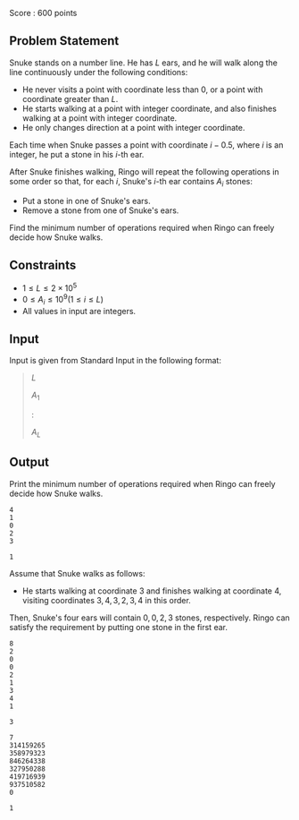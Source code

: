 Score : $600$ points

## Problem Statement

Snuke stands on a number line. He has $L$ ears, and he will walk along the line continuously under the following conditions:

- He never visits a point with coordinate less than $0$, or a point with coordinate greater than $L$.
- He starts walking at a point with integer coordinate, and also finishes walking at a point with integer coordinate.
- He only changes direction at a point with integer coordinate.

Each time when Snuke passes a point with coordinate $i-0.5$, where $i$ is an integer, he put a stone in his $i$-th ear.

After Snuke finishes walking, Ringo will repeat the following operations in some order so that, for each $i$, Snuke's $i$-th ear contains $A_i$ stones:

- Put a stone in one of Snuke's ears.
- Remove a stone from one of Snuke's ears.

Find the minimum number of operations required when Ringo can freely decide how Snuke walks.

## Constraints

- $1 \leq L \leq 2\times 10^5$
- $0 \leq A_i \leq 10^9(1\leq i\leq L)$
- All values in input are integers.

## Input

Input is given from Standard Input in the following format:

> $L$
> 
> $A_1$
> 
> $:$
> 
> $A_L$

## Output

Print the minimum number of operations required when Ringo can freely decide how Snuke walks.

```input1
4
1
0
2
3
```

```output1
1
```

Assume that Snuke walks as follows:

- He starts walking at coordinate $3$ and finishes walking at coordinate $4$, visiting coordinates $3,4,3,2,3,4$ in this order.

Then, Snuke's four ears will contain $0,0,2,3$ stones, respectively.
Ringo can satisfy the requirement by putting one stone in the first ear.

```input2
8
2
0
0
2
1
3
4
1
```

```output2
3
```

```input3
7
314159265
358979323
846264338
327950288
419716939
937510582
0
```

```output3
1
```